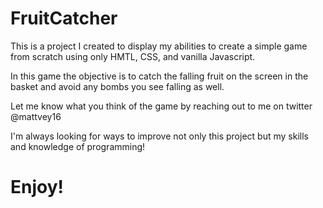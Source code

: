 # FruitCatcher

This is a project I created to display my abilities to create a simple game from scratch using only HMTL, CSS, and vanilla Javascript.

In this game the objective is to catch the falling fruit on the screen in the basket and avoid any bombs you see falling as well.

Let me know what you think of the game by reaching out to me on twitter @mattvey16

I'm always looking for ways to improve not only this project but my skills and knowledge of programming!

# Enjoy!
